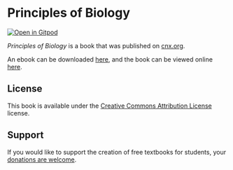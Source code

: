 # Principles of Biology

[![Open in Gitpod](https://gitpod.io/button/open-in-gitpod.svg)](https://gitpod.io/from-referrer/)

_Principles of Biology_ is a book that was published on [cnx.org](https://cnx.org/).

An ebook can be downloaded [here](https://github.com/cnx-user-books/cnxbook-principles-of-biology/releases/latest), and the book can be viewed online [here](https://github.com/cnx-user-books/cnxbook-principles-of-biology/releases/latest).

## License
This book is available under the [Creative Commons Attribution License](./LICENSE) license.

## Support
If you would like to support the creation of free textbooks for students, your [donations are welcome](https://riceconnect.rice.edu/donation/support-openstax-banner).
